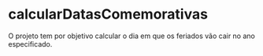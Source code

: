 # calcularDatasComemorativas

O projeto tem por objetivo calcular o dia em que os feriados vão cair no ano especificado.
